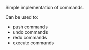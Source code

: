 Simple implementation of commands.

Can be used to:
-  push commands
-  undo commands
-  redo commands
-  execute commands